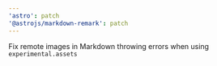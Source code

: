 ```yaml
---
'astro': patch
'@astrojs/markdown-remark': patch
---
```


Fix remote images in Markdown throwing errors when using `experimental.assets`
